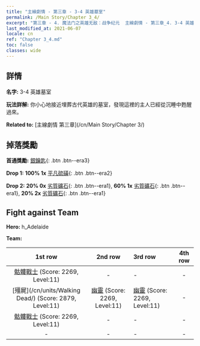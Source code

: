 ```yaml
---
title: "主線劇情 - 第三章 - 3-4 英雄墓室"
permalink: /Main Story/Chapter 3_4/
excerpt: "第三章 - 4. 魔法门之英雄无敌：战争纪元  主線劇情 - 第三章_4. 3-4 英雄墓室"
last_modified_at: 2021-06-07
locale: cn
ref: "Chapter 3_4.md"
toc: false
classes: wide
---
```


## 詳情

 **名字:** 3-4 英雄墓室

 **玩法詳解:** 你小心地接近埋葬古代英雄的墓室，發現這裡的主人已經從沉睡中甦醒過來。

 **Related to:** [主線劇情 第三章](/cn/Main Story/Chapter 3/)

## 掉落獎勵

 **首通獎勵:** [銀鑰匙](/cn/Items/con_693/){: .btn .btn--era3}

 **Drop 1:** **100% 1x** [平凡硫磺](/cn/Items/mat_9/){: .btn .btn--era2}

 **Drop 2:** **20% 0x** [劣質礦石](/cn/Items/mat_1/){: .btn .btn--era1}, **60% 1x** [劣質礦石](/cn/Items/mat_1/){: .btn .btn--era1}, **20% 2x** [劣質礦石](/cn/Items/mat_1/){: .btn .btn--era1}


## Fight against Team
 **Hero:** h_Adelaide

 **Team:**


  | 1st row | 2nd row | 3rd row | 4th row |
  |:----:|:----:|:----|:----:|
  | [骷髏戰士](/cn/units/Skeleton/) (Score: 2269, Level:11)  | - | - | - |
  | [殭屍](/cn/units/Walking Dead/) (Score: 2879, Level:11)  | [幽靈](/cn/units/Wight/) (Score: 2269, Level:11)  | [幽靈](/cn/units/Wight/) (Score: 2269, Level:11)  | - |
  | [骷髏戰士](/cn/units/Skeleton/) (Score: 2269, Level:11)  | - | - | - |
  | - | - | - | - |


